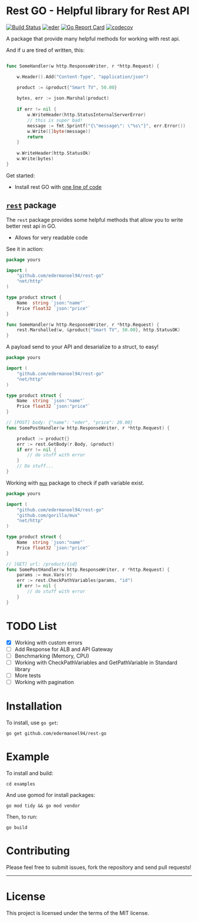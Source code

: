 Rest GO - Helpful library for Rest API
======================================

[![Build Status](https://travis-ci.org/edermanoel94/rest-go.svg?branch=master)](https://travis-ci.org/edermanoel94/rest-go)
[![eder](https://img.shields.io/badge/go-documentation-blue.svg?style=flat-square)](https://godoc.org/github.com/edermanoel94/rest-go)
[![Go Report Card](https://goreportcard.com/badge/github.com/edermanoel94/rest-go)](https://goreportcard.com/report/github.com/edermanoel94/rest-go)
[![codecov](https://codecov.io/gh/edermanoel94/rest-go/branch/master/graph/badge.svg)](https://codecov.io/gh/edermanoel94/rest-go)

A package that provide many helpful methods for working with rest api.

And if u are tired of written, this:

```go

func SomeHandler(w http.ResponseWriter, r *http.Request) {

    w.Header().Add("Content-Type", "application/json")

    product := &product{"Smart TV", 50.00}
    
    bytes, err := json.Marshal(product)
    
    if err != nil {
    	w.WriteHeader(http.StatusInternalServerError)
        // this is super bad!
        message := fmt.Sprintf("{\"message\": \"%s\"}", err.Error())
    	w.Write([]byte(message))
        return
    }
    
    w.WriteHeader(http.StatusOk)
    w.Write(bytes)
}
```

Get started:

  * Install rest GO with [one line of code](#installation)


[`rest`](http://godoc.org/github.com/edermanoel94/rest-go "API documentation") package
-------------------------------------------------------------------------------------------

The `rest` package provides some helpful methods that allow you to write better rest api in GO.

  * Allows for very readable code

See it in action:

```go
package yours

import (
    "github.com/edermanoel94/rest-go"
    "net/http"
)

type product struct {
    Name  string `json:"name"`
    Price float32 `json:"price"`
}

func SomeHandler(w http.ResponseWriter, r *http.Request) {
    rest.Marshalled(w, &product{"Smart TV", 50.00}, http.StatusOK)
}
```

A payload send to your API and desarialize to a struct, to easy!

```go
package yours

import (
    "github.com/edermanoel94/rest-go"
    "net/http"
)

type product struct {
    Name  string `json:"name"`
    Price float32 `json:"price"`
}

// [POST] body: {"name": "eder", "price": 20.00}
func SomePostHandler(w http.ResponseWriter, r *http.Request) {

    product := product{}
    err := rest.GetBody(r.Body, &product)
    if err != nil {
        // do stuff with error
    }
    // Do stuff...
}    
```

Working with [`mux`](https://github.com/gorilla/mux "API documentation") package to check if path variable exist.

```go
package yours

import (
    "github.com/edermanoel94/rest-go"
    "github.com/gorilla/mux"
    "net/http"
)

type product struct {
    Name  string `json:"name"`
    Price float32 `json:"price"`
}

// [GET] url: /product/{id}
func SomePostHandler(w http.ResponseWriter, r *http.Request) {
    params := mux.Vars(r)
    err := rest.CheckPathVariables(params, "id")
    if err != nil {
        // do stuff with error
    }
}
```

TODO List
=========

- [x] Working with custom errors
- [ ] Add Response for ALB and API Gateway
- [ ] Benchmarking (Memory, CPU)
- [ ] Working with CheckPathVariables and GetPathVariable in Standard library
- [ ] More tests
- [ ] Working with pagination

Installation
============

To install, use `go get`:

```
go get github.com/edermanoel94/rest-go
```

Example
=======

To install and build:

```
cd examples
```

And use gomod for install packages:

```
go mod tidy && go mod vendor
```

Then, to run:

```
go build
```

Contributing
============

Please feel free to submit issues, fork the repository and send pull requests!

------

License
=======

This project is licensed under the terms of the MIT license.
